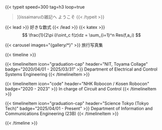 <!-- {{< button href="/posts" target="_self" >}}
Posts
{{< /button >}} -->
{{< typeit
    speed=300
    tag=h3
    loop=true
>}}issaimaruの雑記へ ようこそ
{{< /typeit >}}

{{< lead >}}
好きな数式
{{< /lead >}}
{{< katex >}}
$$
\frac{1}{2\pi i}\oint_c f(z)dz = \sum_{i=1}^n Res(f,a_i)
$$

{{< carousel images="{gallery/*}" >}}
旅行写真集

{{< timeline >}}

{{< timelineItem icon="graduation-cap" header="NIT, Toyama Collage" badge="2020/04/01 - 2025/03/31" >}}
Department of Electrical and Control Systems Engineering
{{< /timelineItem >}}

{{< timelineItem icon="code" header="NHK Robocon / Kosen Robocon" badge="2020 - 2023" >}}
In charge of Circuit and Control
{{< /timelineItem >}}

{{< timelineItem icon="graduation-cap" header="Science Tokyo (Tokyo Tech)" badge="2025/04/01 - Present" >}}
Department of Information and Communications Engineering (23B)
{{< /timelineItem >}}



{{< /timeline >}}


